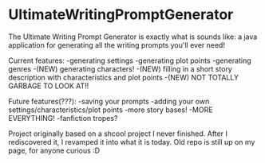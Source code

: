 # UltimateWritingPromptGenerator
The Ultimate Writing Prompt Generator is exactly what is sounds like: a java application for generating all the writing prompts you'll ever need!

Current features:
  -generating settings
  -generating plot points
  -generating genres
  -(NEW) generating characters!
  -(NEW) filling in a short story description with characteristics and plot points
  -(NEW) NOT TOTALLY GARBAGE TO LOOK AT!!
  
Future features(???):
  -saving your prompts
  -adding your own settings/characteristics/plot points
  -more story bases!
  -MORE EVERYTHING!
  -fanfiction tropes?

Project originally based on a shcool project I never finished. After I rediscovered it, I revamped it into what it is today. Old repo is still up on my page, for anyone curious :D
